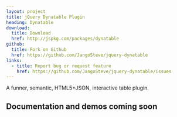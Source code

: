 ```yaml
---
layout: project
title: jQuery Dynatable Plugin
heading: Dynatable
download:
  title: Download
  href: http://jspkg.com/packages/dynatable
github:
  title: Fork on Github
  href: https://github.com/JangoSteve/jquery-dynatable
links:
  - title: Report bug or request feature
    href: https://github.com/JangoSteve/jquery-dynatable/issues
---
```


A funner, semantic, HTML5+JSON, interactive table plugin.

## Documentation and demos coming soon
